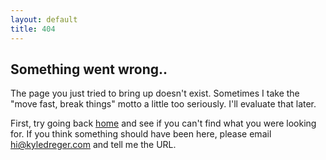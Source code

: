 ```yaml
---
layout: default
title: 404
---
```


## Something went wrong..

The page you just tried to bring up doesn't exist. Sometimes I take the "move fast, break things" motto a little too seriously. I'll evaluate that later. 

First, try going back [home](/) and see if you can't find what you were looking for. If you think something should have been here, please email <hi@kyledreger.com> and tell me the URL. 